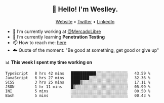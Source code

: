 <h2 align="center">👋 Hello! I'm Weslley.</h2>
<p align="center">
  <a href="http://weslleyneri.com.br">Website</a> •
  <a href="https://twitter.com/Weslley_Neri">Twitter</a> •
  <a href="https://www.linkedin.com/in/weslley-neri-3658908b">LinkedIn</a>
</p>


- 🔭 I’m currently working at [@MercadoLibre](https://github.com/mercadolibre)
- 🌱 I’m currently learning **Penetration Testing**
- 📫 How to reach me: [here](mailto:weslley39@gmail.com)
- ☁️ Quote of the moment: "Be good at something, get good or give up"

📊 **This week I spent my time working on**
<!--START_SECTION:waka-->

```text
TypeScript   8 hrs 42 mins   ███████████░░░░░░░░░░░░░░   43.59 %
JavaScript   6 hrs 27 mins   ████████░░░░░░░░░░░░░░░░░   32.36 %
SCSS         3 hrs 25 mins   ████▒░░░░░░░░░░░░░░░░░░░░   17.11 %
JSON         1 hr 11 mins    █▒░░░░░░░░░░░░░░░░░░░░░░░   05.99 %
INI          5 mins          ░░░░░░░░░░░░░░░░░░░░░░░░░   00.50 %
Bash         5 mins          ░░░░░░░░░░░░░░░░░░░░░░░░░   00.43 %
```

<!--END_SECTION:waka-->

<!-- Inspired by https://github.com/gruselhaus/gruselhaus -->